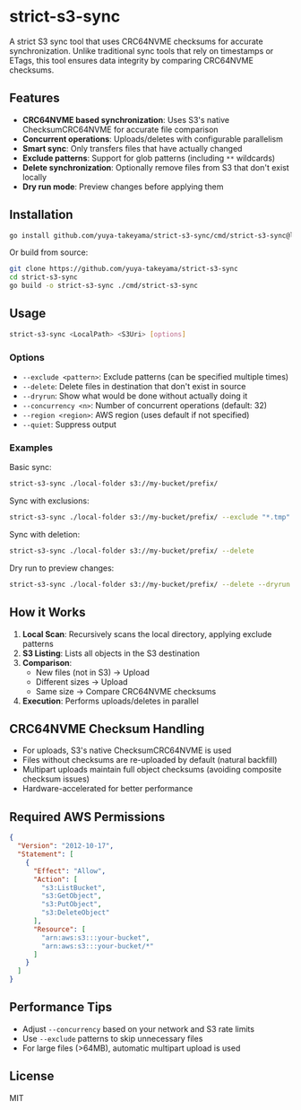 # strict-s3-sync

A strict S3 sync tool that uses CRC64NVME checksums for accurate synchronization. Unlike traditional sync tools that rely on timestamps or ETags, this tool ensures data integrity by comparing CRC64NVME checksums.

## Features

- **CRC64NVME based synchronization**: Uses S3's native ChecksumCRC64NVME for accurate file comparison
- **Concurrent operations**: Uploads/deletes with configurable parallelism
- **Smart sync**: Only transfers files that have actually changed
- **Exclude patterns**: Support for glob patterns (including `**` wildcards)
- **Delete synchronization**: Optionally remove files from S3 that don't exist locally
- **Dry run mode**: Preview changes before applying them

## Installation

```bash
go install github.com/yuya-takeyama/strict-s3-sync/cmd/strict-s3-sync@latest
```

Or build from source:

```bash
git clone https://github.com/yuya-takeyama/strict-s3-sync
cd strict-s3-sync
go build -o strict-s3-sync ./cmd/strict-s3-sync
```

## Usage

```bash
strict-s3-sync <LocalPath> <S3Uri> [options]
```

### Options

- `--exclude <pattern>`: Exclude patterns (can be specified multiple times)
- `--delete`: Delete files in destination that don't exist in source
- `--dryrun`: Show what would be done without actually doing it
- `--concurrency <n>`: Number of concurrent operations (default: 32)
- `--region <region>`: AWS region (uses default if not specified)
- `--quiet`: Suppress output

### Examples

Basic sync:
```bash
strict-s3-sync ./local-folder s3://my-bucket/prefix/
```

Sync with exclusions:
```bash
strict-s3-sync ./local-folder s3://my-bucket/prefix/ --exclude "*.tmp" --exclude "**/.git/**"
```

Sync with deletion:
```bash
strict-s3-sync ./local-folder s3://my-bucket/prefix/ --delete
```

Dry run to preview changes:
```bash
strict-s3-sync ./local-folder s3://my-bucket/prefix/ --delete --dryrun
```

## How it Works

1. **Local Scan**: Recursively scans the local directory, applying exclude patterns
2. **S3 Listing**: Lists all objects in the S3 destination
3. **Comparison**:
   - New files (not in S3) → Upload
   - Different sizes → Upload
   - Same size → Compare CRC64NVME checksums
4. **Execution**: Performs uploads/deletes in parallel

## CRC64NVME Checksum Handling

- For uploads, S3's native ChecksumCRC64NVME is used
- Files without checksums are re-uploaded by default (natural backfill)
- Multipart uploads maintain full object checksums (avoiding composite checksum issues)
- Hardware-accelerated for better performance

## Required AWS Permissions

```json
{
  "Version": "2012-10-17",
  "Statement": [
    {
      "Effect": "Allow",
      "Action": [
        "s3:ListBucket",
        "s3:GetObject",
        "s3:PutObject",
        "s3:DeleteObject"
      ],
      "Resource": [
        "arn:aws:s3:::your-bucket",
        "arn:aws:s3:::your-bucket/*"
      ]
    }
  ]
}
```

## Performance Tips

- Adjust `--concurrency` based on your network and S3 rate limits
- Use `--exclude` patterns to skip unnecessary files
- For large files (>64MB), automatic multipart upload is used

## License

MIT